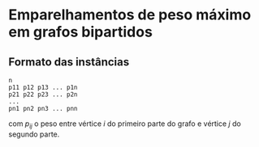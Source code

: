 # Emparelhamentos de peso máximo em grafos bipartidos

## Formato das instâncias

```
n
p11 p12 p13 ... p1n
p21 p22 p23 ... p2n
...
pn1 pn2 pn3 ... pnn
```
com $p_{ij}$ o peso entre vértice $i$ do primeiro parte do grafo e vértice $j$ do segundo parte.
